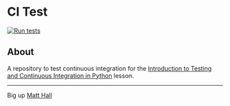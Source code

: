 # CI Test

[![Run tests](https://github.com/mhmatthall/grid/actions/workflows/pytest.yaml/badge.svg)](https://github.com/mhmatthall/grid/actions/workflows/pytest.yaml)


## About
A repository to test continuous integration for the [Introduction to Testing and Continuous Integration in Python](https://edbennett.github.io/python-testing-ci) lesson.

---

Big up [Matt Hall](https://matthall.io/)
